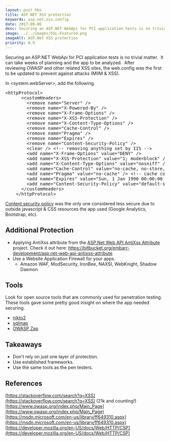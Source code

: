```yaml
---
layout: post.hbs
title: ASP.NET XSS protection
keywords: asp.net,xss,config
date: 2017-09-06
desc: Securing an ASP.NET WebApi for PCI application tests is no trivial matter.  It can take weeks of planning and the app to be analyzed.  After reviewing OWASP and other related XSS sites, the web.config was the first to be updated to prevent against attacks (MIIM & XSS).
image: ../../images/SSL-Featured.png
imageAlt: ASP.Net XSS protection
priority: 0.9
---
```


Securing an ASP.NET WebApi for PCI application tests is no trivial matter.  It can take weeks of planning and the app to be analyzed.  After reviewing OWASP and other related XSS sites, the web.config was the first to be updated to prevent against attacks (MIIM & XSS).


In &lt;system.webServer&gt;, add the following.
<pre>
&lt;httpProtocol&gt;
      &lt;customHeaders&gt;
        &lt;remove name="Server" /&gt;
        &lt;remove name="X-Powered-By" /&gt;
        &lt;remove name="X-Frame-Options" /&gt;
        &lt;remove name="X-XSS-Protection" /&gt;
        &lt;remove name="X-Content-Type-Options" /&gt;
        &lt;remove name="Cache-Control" /&gt;
        &lt;remove name="Pragma" /&gt;
        &lt;remove name="Expires" /&gt;
        &lt;remove name="Content-Security-Policy" /&gt;
        &lt;clear /&gt; &lt;!-- removing anything set by IIS --&gt;
        &lt;add name="X-Frame-Options" value="DENY" /&gt;
        &lt;add name="X-XSS-Protection" value="1; mode=block" /&gt;
        &lt;add name="X-Content-Type-Options" value="nosniff" /&gt;
        &lt;add name="Cache-Control" value="no-cache, no-store, must-revalidate" /&gt; &lt;!-- cache could be altered --&gt;
        &lt;add name="Pragma" value="no-cache" /&gt; &lt;!-- cache could be altered --&gt;
        &lt;add name="Expires" value="Sun, 1 Jan 1990 00:00:00 UTC" /&gt; &lt;!-- cache could be altered so set far in past and not -1 --&gt;
        &lt;add name="Content-Security-Policy" value="default-src 'self' 'unsafe-inline' data; font-src *; img-src https://*;" /&gt; &lt;!-- where resources can come from --&gt;
      &lt;/customHeaders&gt;
    &lt;/httpProtocol&gt;
</pre>


[Content security policy](https://developer.mozilla.org/en-US/docs/Web/HTTP/CSP) was the only one considered less secure due to outside javascript & CSS resources the app used (Google Analytics, Bootstrap, etc).

## Additional Protection

*   Applying AntiXss attribute from the [ASP.Net Web API AntiXss Attribute](https://bitbucket.org/embarr-development/asp.net-web-api-antixss-attribute) project. Check it out here: https://bitbucket.org/embarr-development/asp.net-web-api-antixss-attribute
*   Use a Website Application Firewall for your apps.
    *   Amazon WAF, ModSecurity, IronBee, NAXSI, WebKnight, Shadow Daemon

## Tools

Look for open source tools that are commonly used for penetration testing. These tools gave some pretty good insight on where the app needed securing.

*   [nikto2](https://cirt.net/Nikto2)
*   [sqlmap](http://sqlmap.org/)
*   [OWASP Zap](https://www.owasp.org/index.php/OWASP_Zed_Attack_Proxy_Project)

## Takeaways

*   Don't rely on just one layer of protection.
*   Use established frameworks.
*   Use the same tools as the pen testers.

## References

[https://stackoverflow.com/search?q=XSS](https://stackoverflow.com/search?q=XSS) (21k and counting!) [https://www.owasp.org/index.php/Main_Page](https://www.owasp.org/index.php/Main_Page) [https://msdn.microsoft.com/en-us/library/ff649310.aspx](https://msdn.microsoft.com/en-us/library/ff649310.aspx) [https://developer.mozilla.org/en-US/docs/Web/HTTP/CSP](https://developer.mozilla.org/en-US/docs/Web/HTTP/CSP)